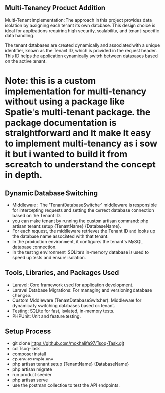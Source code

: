 
## Multi-Tenancy Product Addition

Multi-Tenant Implementation: The approach in this project provides data isolation by assigning each tenant its own database. This design choice is ideal for applications requiring high security, scalability, and tenant-specific data handling.

The tenant databases are created dynamically and associated with a unique identifier, known as the Tenant ID, which is provided in the request header. This ID helps the application dynamically switch between databases based on the active tenant.

# Note: this is a custom implementation for multi-tenancy without using a package like Spatie's multi-tenant package. the package documentation is straightforward and it make it easy to implement multi-tenancy as i sow it but i wanted to build it from screatch to understand the concept in depth. #


## Dynamic Database Switching

- Middleware : The 'TenantDatabaseSwitcher' middleware is responsible for intercepting requests and setting the correct database connection based on the Tenant ID.
- you can make tenant  by running the custom artisan command: php artisan tenant:setup {TenantName} {DatabaseName}.
- For each request, the middleware retrieves the Tenant ID and looks up the database name associated with that tenant.
- In the production environment, it configures the tenant's MySQL database connection.
- In the testing environment, SQLite’s in-memory database is used to speed up tests and ensure isolation.

## Tools, Libraries, and Packages Used

+ Laravel: Core framework used for application development.
+ Laravel Database Migrations: For managing and versioning database changes.
+ Custom Middleware (TenantDatabaseSwitcher): Middleware for dynamically switching databases based on tenant.
+ Testing: SQLite for fast, isolated, in-memory tests.
+ PHPUnit: Unit and feature testing.

## Setup Process

- git clone https://github.com/mokhalifa97/Tsoq-Task.git
- cd Tsoq-Task
- composer install
- cp.env.example.env
- php artisan tenant:setup {TenantName} {DatabaseName}
- php artisan migrate
- run product seeder 
- php artisan serve
- use the postman collection to test the API endpoints.
